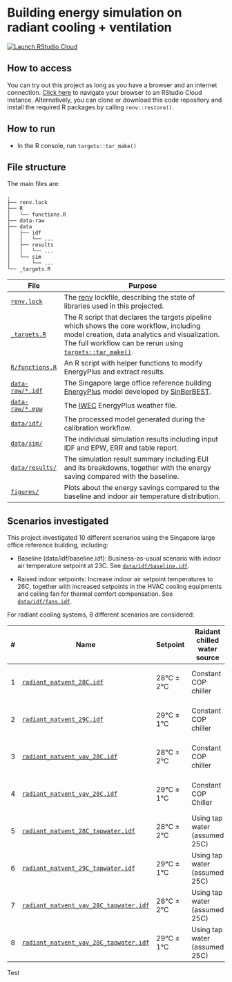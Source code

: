 # Building energy simulation on radiant cooling + ventilation

[![Launch RStudio Cloud](https://img.shields.io/badge/RStudio-Cloud-blue)](https://rstudio.cloud/project/2326226)

## How to access

You can try out this project as long as you have a browser and an
internet connection. [Click here](https://rstudio.cloud/project/2326226) to
navigate your browser to an RStudio Cloud instance. Alternatively, you can clone
or download this code repository and install the required R packages by calling
`renv::restore()`.

## How to run

* In the R console, run `targets::tar_make()`

## File structure

The main files are:

```
.
├── renv.lock
├── R
│   └── functions.R
├── data-raw
├── data
│   ├── idf
│   │   └── ...
│   ├── results
│   │   └── ...
│   └── sim
│       └── ...
└── _targets.R
```

| File                                                                                  | Purpose                                                                                                                                                                                                                                      |
| ---                                                                                   | ---                                                                                                                                                                                                                                          |
| [`renv.lock`](https://github.com/hongyuanjia/SinBerWELL/blob/main/renv.lock)          | The [renv](https://rstudio.github.io/renv/index.html) lockfile, describing the state of libraries used in this projected.                                                                                                                    |
| [`_targets.R`](https://github.com/hongyuanjia/SinBerWELL/blob/main/_targets.R)        | The R script that declares the targets pipeline which shows the core workflow, including model creation, data analytics and visualization. The full workflow can be rerun using [`targets::tar_make()`](https://docs.ropensci.org/targets/). |
| [`R/functions.R`](https://github.com/hongyuanjia/SinBerWELL/blob/main/R/functions.R)  | An R script with helper functions to modify EnergyPlus and extract results.                                                                                                                                                                  |
| [`data-raw/*.idf`](https://github.com/hongyuanjia/SinBerWELL/blob/main/data)          | The Singapore large office reference building [EnergyPlus](https://energyplus.net/) model developed by [SinBerBEST](http://doi.wiley.com/10.1002/ente.201700564).                                                                            |
| [`data-raw/*.epw`](https://github.com/hongyuanjia/SinBerWELL/blob/main/data)          | The [IWEC](https://energyplus.net/weather/sources#IWEC) EnergyPlus weather file.                                                                                                                                                             |
| [`data/idf/`](https://github.com/hongyuanjia/SinBerWELL/blob/master/data/idf)         | The processed model generated during the calibration workflow.                                                                                                                                                                               |
| [`data/sim/`](https://github.com/hongyuanjia/SinBerWELL/blob/master/data/sim)         | The individual simulation results including input IDF and EPW, ERR and table report.                                                                                                                                                         |
| [`data/results/`](https://github.com/hongyuanjia/SinBerWELL/blob/master/data/results) | The simulation result summary including EUI and its breakdowns, together with the energy saving compared with the baseline.                                                                                                                  |
| [`figures/`](https://github.com/hongyuanjia/SinBerWELL/blob/master/figures)           | Plots about the energy savings compared to the baseline and indoor air temperature distribution.                                                                                                                                             |

## Scenarios investigated

This project investigated 10 different scenarios using the Singapore large office
reference building, including:

* Baseline (data/idf/baseline.idf): Business-as-usual scenario with indoor air temperature setpoint at
  23C.
  See [`data/idf/baseline.idf`](https://github.com/hongyuanjia/SinBerWELL/blob/master/data/idf/baseline.idf).

* Raised indoor setpoints: Increase indoor air setpoint temperatures to 26C,
  together with increased setpoints in the HVAC cooling equipments and ceiling
  fan for thermal comfort compensation.
  See [`data/idf/fans.idf`](https://github.com/hongyuanjia/SinBerWELL/blob/master/data/idf/fans.idf).

For radiant cooling systems, 8 different scenarios are considered:

| # | Name                                                                                                                                          | Setpoint   | Raidant chilled water source  | Ventilation Type               | Auxiliary cooling |
|---|-----------------------------------------------------------------------------------------------------------------------------------------------|------------|-------------------------------|--------------------------------|-------------------|
| 1 | [`radiant_natvent_28C.idf`](https://github.com/hongyuanjia/SinBerWELL/blob/master/data/idf/radiant_natvent_28C.idf)                           | 28°C ± 2°C | Constant COP chiller          | Natural ventilation with 5 ACH | No                |
| 2 | [`radiant_natvent_29C.idf`](https://github.com/hongyuanjia/SinBerWELL/blob/master/data/idf/radiant_natvent_28C.idf)                           | 29°C ± 1°C | Constant COP chiller          | Natural ventilation with 5 ACH | No                |
| 3 | [`radiant_natvent_vav_28C.idf`](https://github.com/hongyuanjia/SinBerWELL/blob/master/data/idf/radiant_natvent_vav_29C.idf)                   | 28°C ± 2°C | Constant COP chiller          | Natural ventilation with 5 ACH | VAV               |
| 4 | [`radiant_natvent_vav_28C.idf`](https://github.com/hongyuanjia/SinBerWELL/blob/master/data/idf/radiant_natvent_vav_29C.idf)                   | 29°C ± 1°C | Constant COP Chiller          | Natural ventilation with 5 ACH | VAV               |
| 5 | [`radiant_natvent_28C_tapwater.idf`](https://github.com/hongyuanjia/SinBerWELL/blob/master/data/idf/radiant_natvent_28C_tapwater.idf)         | 28°C ± 2°C | Using tap water (assumed 25C) | Natural ventilation with 5 ACH | No                |
| 6 | [`radiant_natvent_29C_tapwater.idf`](https://github.com/hongyuanjia/SinBerWELL/blob/master/data/idf/radiant_natvent_28C_tapwater.idf)         | 29°C ± 1°C | Using tap water (assumed 25C) | Natural ventilation with 5 ACH | No                |
| 7 | [`radiant_natvent_vav_28C_tapwater.idf`](https://github.com/hongyuanjia/SinBerWELL/blob/master/data/idf/radiant_natvent_vav_29C_tapwater.idf) | 28°C ± 2°C | Using tap water (assumed 25C) | Natural ventilation with 5 ACH | VAV               |
| 8 | [`radiant_natvent_vav_28C_tapwater.idf`](https://github.com/hongyuanjia/SinBerWELL/blob/master/data/idf/radiant_natvent_vav_29C_tapwater.idf) | 29°C ± 1°C | Using tap water (assumed 25C) | Natural ventilation with 5 ACH | VAV               |

Test
